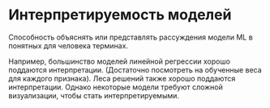 # Интерпретируемость моделей

Способность объяснять или представлять рассуждения модели ML в понятных для человека терминах.

Например, большинство моделей линейной регрессии хорошо поддаются интерпретации. (Достаточно посмотреть на обученные веса для каждого признака). Леса решений также хорошо поддаются интерпретации. Однако некоторые модели требуют сложной визуализации, чтобы стать интерпретируемыми.